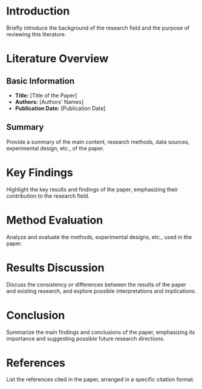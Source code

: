 # Introduction

Briefly introduce the background of the research field and the purpose of reviewing this literature.

# Literature Overview

## Basic Information

- **Title:** [Title of the Paper]
- **Authors:** [Authors' Names]
- **Publication Date:** [Publication Date]

## Summary

Provide a summary of the main content, research methods, data sources, experimental design, etc., of the paper.

# Key Findings

Highlight the key results and findings of the paper, emphasizing their contribution to the research field.

# Method Evaluation

Analyze and evaluate the methods, experimental designs, etc., used in the paper.

# Results Discussion

Discuss the consistency or differences between the results of the paper and existing research, and explore possible interpretations and implications.

# Conclusion

Summarize the main findings and conclusions of the paper, emphasizing its importance and suggesting possible future research directions.

# References

List the references cited in the paper, arranged in a specific citation format.
